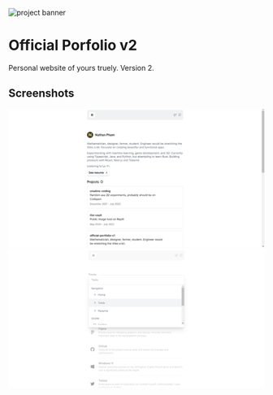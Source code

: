 ![project banner](https://project-banner.phamn23.repl.co/?title=Official%20Portfolio%20v2&description=Mathematician,%20designer,%20farmer,%20student.&stack=react)

# Official Porfolio v2
Personal website of yours truely. Version 2.

## Screenshots
![](2022-07-12-11-03-29.png)
![](2022-07-12-11-03-43.png)